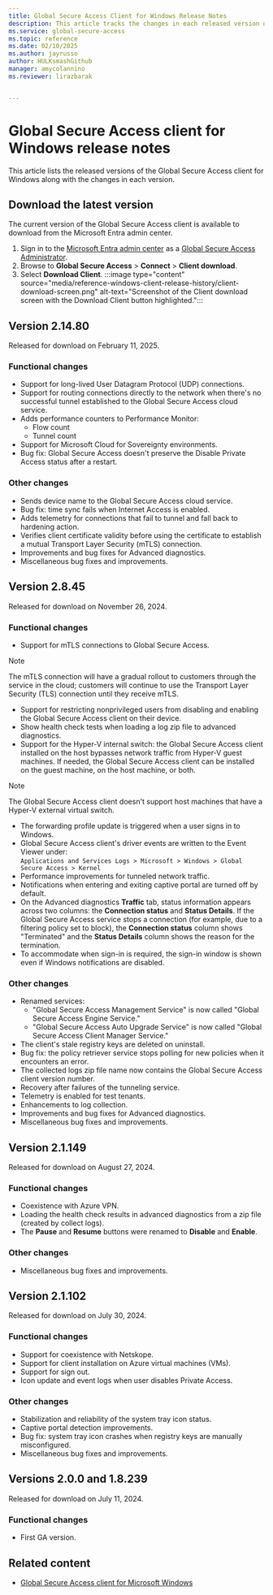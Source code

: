 ```yaml
---
title: Global Secure Access Client for Windows Release Notes
description: This article tracks the changes in each released version of the Global Secure Access client for Windows.
ms.service: global-secure-access
ms.topic: reference
ms.date: 02/10/2025
ms.author: jayrusso
author: HULKsmashGithub
manager: amycolannino
ms.reviewer: lirazbarak


---
```

# Global Secure Access client for Windows release notes
This article lists the released versions of the Global Secure Access client for Windows along with the changes in each version.   

## Download the latest version
The current version of the Global Secure Access client is available to download from the Microsoft Entra admin center.

1. Sign in to the [Microsoft Entra admin center](https://entra.microsoft.com) as a [Global Secure Access Administrator](/azure/active-directory/roles/permissions-reference#global-secure-access-administrator).
1. Browse to **Global Secure Access** > **Connect** > **Client download**.
1. Select **Download Client**.
:::image type="content" source="media/reference-windows-client-release-history/client-download-screen.png" alt-text="Screenshot of the Client download screen with the Download Client button highlighted.":::

## Version 2.14.80
Released for download on February 11, 2025.
### Functional changes
- Support for long-lived User Datagram Protocol (UDP) connections.
- Support for routing connections directly to the network when there's no successful tunnel established to the Global Secure Access cloud service.
- Adds performance counters to Performance Monitor:
    - Flow count
    - Tunnel count
- Support for Microsoft Cloud for Sovereignty environments.
- Bug fix: Global Secure Access doesn't preserve the Disable Private Access status after a restart.
### Other changes
- Sends device name to the Global Secure Access cloud service.
- Bug fix: time sync fails when Internet Access is enabled.
- Adds telemetry for connections that fail to tunnel and fall back to hardening action.
- Verifies client certificate validity before using the certificate to establish a mutual Transport Layer Security (mTLS) connection.
- Improvements and bug fixes for Advanced diagnostics.
- Miscellaneous bug fixes and improvements.

## Version 2.8.45
Released for download on November 26, 2024.
### Functional changes
- Support for mTLS connections to Global Secure Access. 
> [!NOTE]
> The mTLS connection will have a gradual rollout to customers through the service in the cloud; customers will continue to use the Transport Layer Security (TLS) connection until they receive mTLS.
- Support for restricting nonprivileged users from disabling and enabling the Global Secure Access client on their device.
- Show health check tests when loading a log zip file to advanced diagnostics.
- Support for the Hyper-V internal switch: the Global Secure Access client installed on the host bypasses network traffic from Hyper-V guest machines. If needed, the Global Secure Access client can be installed on the guest machine, on the host machine, or both. 
> [!NOTE]
> The Global Secure Access client doesn't support host machines that have a Hyper-V external virtual switch.
- The forwarding profile update is triggered when a user signs in to Windows.
- Global Secure Access client's driver events are written to the Event Viewer under:    
`Applications and Services Logs > Microsoft > Windows > Global Secure Access > Kernel`
- Performance improvements for tunneled network traffic.
- Notifications when entering and exiting captive portal are turned off by default.
- On the Advanced diagnostics **Traffic** tab, status information appears across two columns: the **Connection status** and **Status Details**. If the Global Secure Access service stops a connection (for example, due to a filtering policy set to block), the **Connection status** column shows "Terminated" and the **Status Details** column shows the reason for the termination.  
- To accommodate when sign-in is required, the sign-in window is shown even if Windows notifications are disabled.
### Other changes
- Renamed services:
    - "Global Secure Access Management Service" is now called "Global Secure Access Engine Service."
    - "Global Secure Access Auto Upgrade Service" is now called "Global Secure Access Client Manager Service."
- The client's stale registry keys are deleted on uninstall.
- Bug fix: the policy retriever service stops polling for new policies when it encounters an error.
- The collected logs zip file name now contains the Global Secure Access client version number.
- Recovery after failures of the tunneling service.
- Telemetry is enabled for test tenants.
- Enhancements to log collection.
- Improvements and bug fixes for Advanced diagnostics.
- Miscellaneous bug fixes and improvements.

## Version 2.1.149
Released for download on August 27, 2024.
### Functional changes
- Coexistence with Azure VPN.
- Loading the health check results in advanced diagnostics from a zip file (created by collect logs).
- The **Pause** and **Resume** buttons were renamed to **Disable** and **Enable**.
### Other changes
- Miscellaneous bug fixes and improvements.

## Version 2.1.102
Released for download on July 30, 2024.
### Functional changes
- Support for coexistence with Netskope.
- Support for client installation on Azure virtual machines (VMs).
- Support for sign out.
- Icon update and event logs when user disables Private Access.
### Other changes
- Stabilization and reliability of the system tray icon status.
- Captive portal detection improvements.
- Bug fix: system tray icon crashes when registry keys are manually misconfigured.
- Miscellaneous bug fixes and improvements.

## Versions 2.0.0 and 1.8.239
Released for download on July 11, 2024.
### Functional changes
- First GA version.

## Related content
- [Global Secure Access client for Microsoft Windows](how-to-install-windows-client.md)